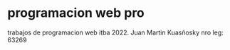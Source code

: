 # programacion web pro
 trabajos de programacion web itba 2022.    Juan Martin Kuasñosky nro leg: 63269
